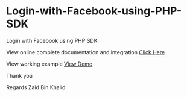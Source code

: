 # Login-with-Facebook-using-PHP-SDK
Login with Facebook using PHP SDK

View online complete documentation and integration <a href="https://learncodeweb.com/php/login-with-facebook-using-php-sdk/index.php">Click Here</a>

View working example <a href="https://learncodeweb.com/demo/php/login-with-facebook-using-php-sdk/index.php">View Demo</a>

Thank you

Regards Zaid Bin Khalid
